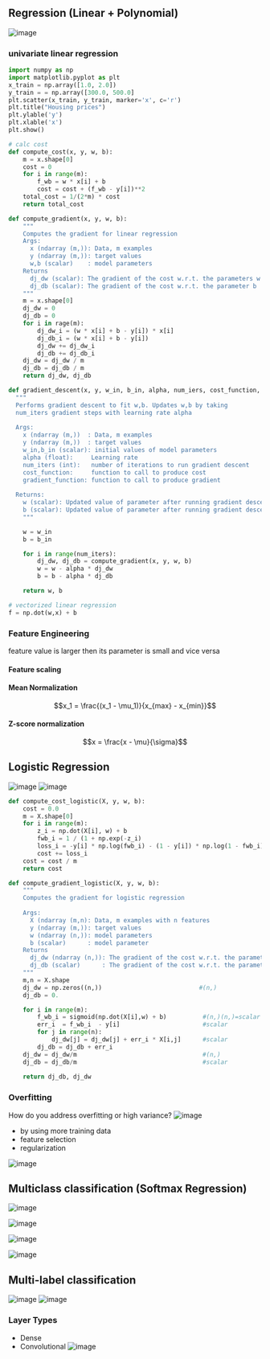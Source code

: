 ## Regression (Linear + Polynomial) 
![image](https://github.com/user-attachments/assets/587e5d4b-31c8-4d14-b57a-ad57611c5373)

### univariate linear regression

```python
import numpy as np
import matplotlib.pyplot as plt
x_train = np.array([1.0, 2.0])
y_train = = np.array([300.0, 500.0]
plt.scatter(x_train, y_train, marker='x', c='r')
plt.title("Housing prices")
plt.ylable('y')
plt.xlable('x')
plt.show()

# calc cost
def compute_cost(x, y, w, b):
    m = x.shape[0]
    cost = 0
    for i in range(m):
        f_wb = w * x[i] + b
        cost = cost + (f_wb - y[i])**2
    total_cost = 1/(2*m) * cost
    return total_cost

def compute_gradient(x, y, w, b):
    """
    Computes the gradient for linear regression 
    Args:
      x (ndarray (m,)): Data, m examples 
      y (ndarray (m,)): target values
      w,b (scalar)    : model parameters  
    Returns
      dj_dw (scalar): The gradient of the cost w.r.t. the parameters w
      dj_db (scalar): The gradient of the cost w.r.t. the parameter b     
    """
    m = x.shape[0]
    dj_dw = 0
    dj_db = 0
    for i in rage(m):
        dj_dw_i = (w * x[i] + b - y[i]) * x[i]
        dj_db_i = (w * x[i] + b - y[i])
        dj_dw += dj_dw_i
        dj_db += dj_db_i
    dj_dw = dj_dw / m
    dj_db = dj_db / m
    return dj_dw, dj_db

def gradient_descent(x, y, w_in, b_in, alpha, num_iers, cost_function, gradient_function):
  """
  Performs gradient descent to fit w,b. Updates w,b by taking 
  num_iters gradient steps with learning rate alpha
  
  Args:
    x (ndarray (m,))  : Data, m examples 
    y (ndarray (m,))  : target values
    w_in,b_in (scalar): initial values of model parameters  
    alpha (float):     Learning rate
    num_iters (int):   number of iterations to run gradient descent
    cost_function:     function to call to produce cost
    gradient_function: function to call to produce gradient
    
  Returns:
    w (scalar): Updated value of parameter after running gradient descent
    b (scalar): Updated value of parameter after running gradient descent
    """

    w = w_in
    b = b_in

    for i in range(num_iters):
        dj_dw, dj_db = compute_gradient(x, y, w, b)
        w = w - alpha * dj_dw
        b = b - alpha * dj_db

    return w, b

# vectorized linear regression
f = np.dot(w,x) + b 
```
### Feature Engineering

feature value is larger then its parameter is small and vice versa

#### Feature scaling
#### Mean Normalization
```math
x_1 = \frac{(x_1 - \mu_1)}{x_{max} - x_{min}}
```
#### Z-score normalization
$$x = \frac{x - \mu}{\sigma}$$

## Logistic Regression

![image](https://github.com/user-attachments/assets/d51ff2f6-82f5-49c3-8dbd-1bc009e7b953)
![image](https://github.com/user-attachments/assets/c3a3ab9d-4122-4524-920f-5639f21af335)

```python
def compute_cost_logistic(X, y, w, b):
    cost = 0.0
    m = X.shape[0]
    for i in range(m):
        z_i = np.dot(X[i], w) + b
        fwb_i = 1 / (1 + np.exp(-z_i)
        loss_i = -y[i] * np.log(fwb_i) - (1 - y[i]) * np.log(1 - fwb_i)
        cost += loss_i
    cost = cost / m
    return cost

def compute_gradient_logistic(X, y, w, b): 
    """
    Computes the gradient for logistic regression 
 
    Args:
      X (ndarray (m,n): Data, m examples with n features
      y (ndarray (m,)): target values
      w (ndarray (n,)): model parameters  
      b (scalar)      : model parameter
    Returns
      dj_dw (ndarray (n,)): The gradient of the cost w.r.t. the parameters w. 
      dj_db (scalar)      : The gradient of the cost w.r.t. the parameter b. 
    """
    m,n = X.shape
    dj_dw = np.zeros((n,))                           #(n,)
    dj_db = 0.

    for i in range(m):
        f_wb_i = sigmoid(np.dot(X[i],w) + b)          #(n,)(n,)=scalar
        err_i  = f_wb_i  - y[i]                       #scalar
        for j in range(n):
            dj_dw[j] = dj_dw[j] + err_i * X[i,j]      #scalar
        dj_db = dj_db + err_i
    dj_dw = dj_dw/m                                   #(n,)
    dj_db = dj_db/m                                   #scalar
        
    return dj_db, dj_dw  
```

### Overfitting

How do you address overfitting or high variance?
![image](https://github.com/user-attachments/assets/bbef9c36-4fc9-4f16-95ed-52580fe5117c)

- by using more training data
- feature selection
- regularization

![image](https://github.com/user-attachments/assets/7804aacb-0bb9-411f-9d15-dfc017e2c8be)

## Multiclass  classification (Softmax Regression)
![image](https://github.com/user-attachments/assets/36cebb2a-6f4d-4295-abbf-40a7eea36d7f)


![image](https://github.com/user-attachments/assets/ff25da0e-9d81-4e9e-aa54-71f5815bafbb)


![image](https://github.com/user-attachments/assets/6613bf2a-c461-4237-8cf5-154dc105f420)

![image](https://github.com/user-attachments/assets/8f3e0f12-1e06-4417-9d20-5c655ed6fe2f)

## Multi-label classification
![image](https://github.com/user-attachments/assets/8e4b8fe1-f73c-4514-88cd-addd4f4ecc98)
![image](https://github.com/user-attachments/assets/f0e199f7-2f36-4b5e-8193-ba886dc95cb6)

### Layer Types

- Dense
- Convolutional
![image](https://github.com/user-attachments/assets/d3b1b10c-a320-4e53-92c1-0e68b8b9c7f6)





